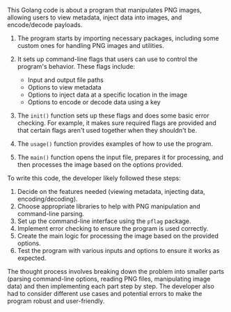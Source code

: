 This Golang code is about a program that manipulates PNG images, allowing users to view metadata, inject data into images, and encode/decode payloads. 

1. The program starts by importing necessary packages, including some custom ones for handling PNG images and utilities.

2. It sets up command-line flags that users can use to control the program's behavior. These flags include:
   - Input and output file paths
   - Options to view metadata
   - Options to inject data at a specific location in the image
   - Options to encode or decode data using a key

3. The `init()` function sets up these flags and does some basic error checking. For example, it makes sure required flags are provided and that certain flags aren't used together when they shouldn't be.

4. The `usage()` function provides examples of how to use the program.

5. The `main()` function opens the input file, prepares it for processing, and then processes the image based on the options provided.

To write this code, the developer likely followed these steps:

1. Decide on the features needed (viewing metadata, injecting data, encoding/decoding).
2. Choose appropriate libraries to help with PNG manipulation and command-line parsing.
3. Set up the command-line interface using the `pflag` package.
4. Implement error checking to ensure the program is used correctly.
5. Create the main logic for processing the image based on the provided options.
6. Test the program with various inputs and options to ensure it works as expected.

The thought process involves breaking down the problem into smaller parts (parsing command-line options, reading PNG files, manipulating image data) and then implementing each part step by step. The developer also had to consider different use cases and potential errors to make the program robust and user-friendly.
